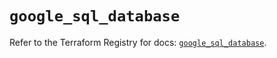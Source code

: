 # `google_sql_database`

Refer to the Terraform Registry for docs: [`google_sql_database`](https://registry.terraform.io/providers/hashicorp/google-beta/6.16.0/docs/resources/google_sql_database).
